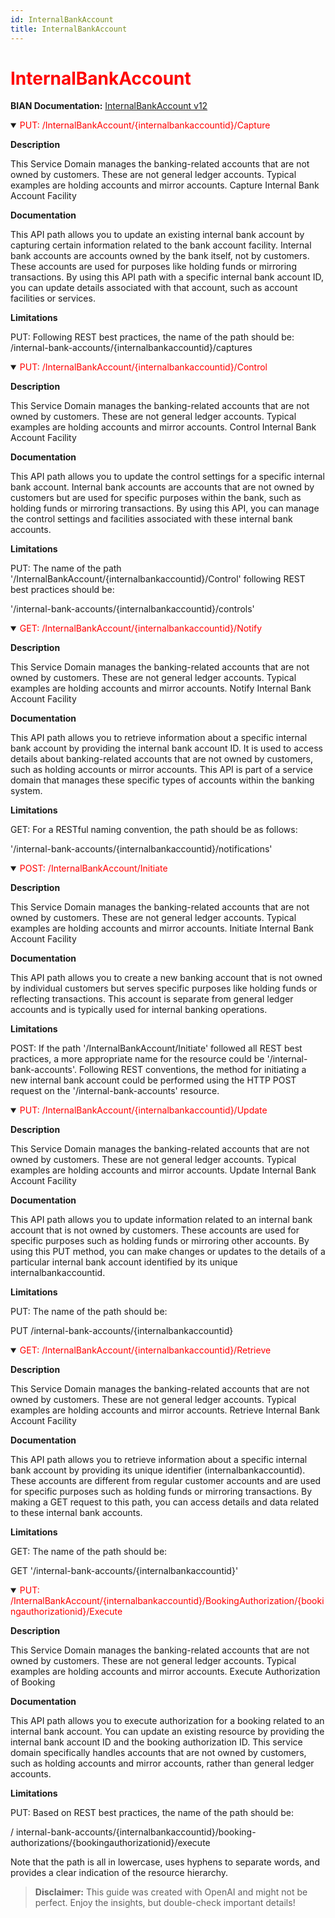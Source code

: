 ```yaml
---
id: InternalBankAccount
title: InternalBankAccount
---
```


<h1 style='color:red;'>InternalBankAccount</h1>

**BIAN Documentation:** [InternalBankAccount v12](https://app.swaggerhub.com/apis/BIAN-3/InternalBankAccount/12.0.0)

<details open>
  <summary><span style='color:red;'>PUT: /InternalBankAccount/{internalbankaccountid}/Capture</span></summary>

  **Description**

  This Service Domain manages the banking-related accounts that are not owned by customers. These are not general ledger accounts. Typical examples are holding accounts and mirror accounts. Capture Internal Bank Account Facility

  **Documentation**

  This API path allows you to update an existing internal bank account by capturing certain information related to the bank account facility. Internal bank accounts are accounts owned by the bank itself, not by customers. These accounts are used for purposes like holding funds or mirroring transactions. By using this API path with a specific internal bank account ID, you can update details associated with that account, such as account facilities or services.

  **Limitations**

  PUT: Following REST best practices, the name of the path should be: /internal-bank-accounts/{internalbankaccountid}/captures

</details>

<details open>
  <summary><span style='color:red;'>PUT: /InternalBankAccount/{internalbankaccountid}/Control</span></summary>

  **Description**

  This Service Domain manages the banking-related accounts that are not owned by customers. These are not general ledger accounts. Typical examples are holding accounts and mirror accounts. Control Internal Bank Account Facility

  **Documentation**

  This API path allows you to update the control settings for a specific internal bank account. Internal bank accounts are accounts that are not owned by customers but are used for specific purposes within the bank, such as holding funds or mirroring transactions. By using this API, you can manage the control settings and facilities associated with these internal bank accounts.

  **Limitations**

  PUT: The name of the path '/InternalBankAccount/{internalbankaccountid}/Control' following REST best practices should be:

'/internal-bank-accounts/{internalbankaccountid}/controls'

</details>

<details open>
  <summary><span style='color:red;'>GET: /InternalBankAccount/{internalbankaccountid}/Notify</span></summary>

  **Description**

  This Service Domain manages the banking-related accounts that are not owned by customers. These are not general ledger accounts. Typical examples are holding accounts and mirror accounts. Notify Internal Bank Account Facility

  **Documentation**

  This API path allows you to retrieve information about a specific internal bank account by providing the internal bank account ID. It is used to access details about banking-related accounts that are not owned by customers, such as holding accounts or mirror accounts. This API is part of a service domain that manages these specific types of accounts within the banking system.

  **Limitations**

  GET: For a RESTful naming convention, the path should be as follows:

'/internal-bank-accounts/{internalbankaccountid}/notifications'

</details>

<details open>
  <summary><span style='color:red;'>POST: /InternalBankAccount/Initiate</span></summary>

  **Description**

  This Service Domain manages the banking-related accounts that are not owned by customers. These are not general ledger accounts. Typical examples are holding accounts and mirror accounts. Initiate Internal Bank Account Facility

  **Documentation**

  This API path allows you to create a new banking account that is not owned by individual customers but serves specific purposes like holding funds or reflecting transactions. This account is separate from general ledger accounts and is typically used for internal banking operations.

  **Limitations**

  POST: If the path '/InternalBankAccount/Initiate' followed all REST best practices, a more appropriate name for the resource could be '/internal-bank-accounts'. Following REST conventions, the method for initiating a new internal bank account could be performed using the HTTP POST request on the '/internal-bank-accounts' resource.

</details>

<details open>
  <summary><span style='color:red;'>PUT: /InternalBankAccount/{internalbankaccountid}/Update</span></summary>

  **Description**

  This Service Domain manages the banking-related accounts that are not owned by customers. These are not general ledger accounts. Typical examples are holding accounts and mirror accounts. Update Internal Bank Account Facility

  **Documentation**

  This API path allows you to update information related to an internal bank account that is not owned by customers. These accounts are used for specific purposes such as holding funds or mirroring other accounts. By using this PUT method, you can make changes or updates to the details of a particular internal bank account identified by its unique internalbankaccountid.

  **Limitations**

  PUT: The name of the path should be:

PUT /internal-bank-accounts/{internalbankaccountid}

</details>

<details open>
  <summary><span style='color:red;'>GET: /InternalBankAccount/{internalbankaccountid}/Retrieve</span></summary>

  **Description**

  This Service Domain manages the banking-related accounts that are not owned by customers. These are not general ledger accounts. Typical examples are holding accounts and mirror accounts. Retrieve Internal Bank Account Facility

  **Documentation**

  This API path allows you to retrieve information about a specific internal bank account by providing its unique identifier (internalbankaccountid). These accounts are different from regular customer accounts and are used for specific purposes such as holding funds or mirroring transactions. By making a GET request to this path, you can access details and data related to these internal bank accounts.

  **Limitations**

  GET: The name of the path should be:

GET '/internal-bank-accounts/{internalbankaccountid}'

</details>

<details open>
  <summary><span style='color:red;'>PUT: /InternalBankAccount/{internalbankaccountid}/BookingAuthorization/{bookingauthorizationid}/Execute</span></summary>

  **Description**

  This Service Domain manages the banking-related accounts that are not owned by customers. These are not general ledger accounts. Typical examples are holding accounts and mirror accounts. Execute Authorization of Booking

  **Documentation**

  This API path allows you to execute authorization for a booking related to an internal bank account. You can update an existing resource by providing the internal bank account ID and the booking authorization ID. This service domain specifically handles accounts that are not owned by customers, such as holding accounts and mirror accounts, rather than general ledger accounts.

  **Limitations**

  PUT: Based on REST best practices, the name of the path should be:

/ internal-bank-accounts/{internalbankaccountid}/booking-authorizations/{bookingauthorizationid}/execute

Note that the path is all in lowercase, uses hyphens to separate words, and provides a clear indication of the resource hierarchy.

</details>

> **Disclaimer:** This guide was created with OpenAI and might not be perfect. Enjoy the insights, but double-check important details!
